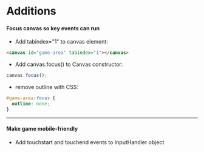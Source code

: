 # Additions

#### Focus canvas so key events can run 

+ Add tabindex="1" to canvas element: 
```html 
<canvas id="game-area" tabindex="1"></canvas>
```
+ Add canvas.focus() to Canvas constructor:
```js
canvas.focus();
```
+ remove outline with CSS:
```css
#game-area:focus {
  outline: none;
}
```

- - -

#### Make game mobile-friendly

+ Add touchstart and touchend events to InputHandler object
